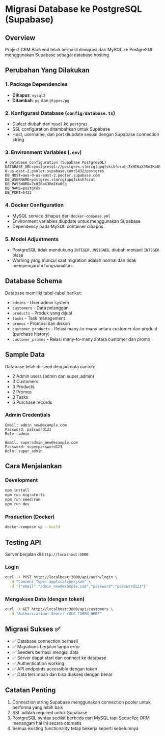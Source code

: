 # Migrasi Database ke PostgreSQL (Supabase)

## Overview
Project CRM Backend telah berhasil dimigrasi dari MySQL ke PostgreSQL menggunakan Supabase sebagai database hosting.

## Perubahan Yang Dilakukan

### 1. Package Dependencies
- **Dihapus**: `mysql2` 
- **Ditambah**: `pg` dan `@types/pg`

### 2. Konfigurasi Database (`config/database.ts`)
- Dialect diubah dari `mysql` ke `postgres`
- SSL configuration ditambahkan untuk Supabase
- Host, username, dan port diupdate sesuai dengan Supabase connection string

### 3. Environment Variables (`.env`)
```env
# Database Configuration (Supabase PostgreSQL)
DATABASE_URL=postgresql://postgres.slmrcglupqfskshfcsut:ZxHI6aX3RmIKo0Sq@aws-0-us-east-2.pooler.supabase.com:5432/postgres
DB_HOST=aws-0-us-east-2.pooler.supabase.com
DB_USERNAME=postgres.slmrcglupqfskshfcsut
DB_PASSWORD=ZxHI6aX3RmIKo0Sq
DB_NAME=postgres
DB_PORT=5432
```

### 4. Docker Configuration
- MySQL service dihapus dari `docker-compose.yml`
- Environment variables diupdate untuk menggunakan Supabase
- Dependency pada MySQL container dihapus

### 5. Model Adjustments
- PostgreSQL tidak mendukung `INTEGER.UNSIGNED`, diubah menjadi `INTEGER` biasa
- Warning yang muncul saat migration adalah normal dan tidak mempengaruhi fungsionalitas

## Database Schema
Database memiliki tabel-tabel berikut:
- `admins` - User admin system
- `customers` - Data pelanggan
- `products` - Produk yang dijual
- `tasks` - Task management
- `promos` - Promosi dan diskon
- `customer_products` - Relasi many-to-many antara customer dan product (purchase history)
- `customer_promos` - Relasi many-to-many antara customer dan promo

## Sample Data
Database telah di-seed dengan data contoh:
- 2 Admin users (admin dan super_admin)
- 3 Customers
- 3 Products
- 2 Promos
- 3 Tasks
- 6 Purchase records

### Admin Credentials
```
Email: admin_new@example.com
Password: password123
Role: admin

Email: superadmin_new@example.com  
Password: superpassword123
Role: super_admin
```

## Cara Menjalankan

### Development
```bash
npm install
npm run migrate:ts
npm run seed:run
npm run dev
```

### Production (Docker)
```bash
docker-compose up --build
```

## Testing API
Server berjalan di `http://localhost:3000`

### Login
```bash
curl -X POST http://localhost:3000/api/auth/login \
  -H "Content-Type: application/json" \
  -d '{"email":"admin_new@example.com","password":"password123"}'
```

### Mengakses Data (dengan token)
```bash
curl -X GET http://localhost:3000/api/customers \
  -H "Authorization: Bearer YOUR_TOKEN_HERE"
```

## Migrasi Sukses ✅
- ✅ Database connection berhasil
- ✅ Migrations berjalan tanpa error
- ✅ Seeders berhasil mengisi data
- ✅ Server dapat start dan connect ke database
- ✅ Authentication working
- ✅ API endpoints accessible dengan token
- ✅ Data tersimpan dan bisa diakses dengan benar

## Catatan Penting
1. Connection string Supabase menggunakan connection pooler untuk performa yang lebih baik
2. SSL adalah required untuk Supabase
3. PostgreSQL syntax sedikit berbeda dari MySQL tapi Sequelize ORM menangani hal ini secara otomatis
4. Semua existing functionality tetap bekerja seperti sebelumnya

